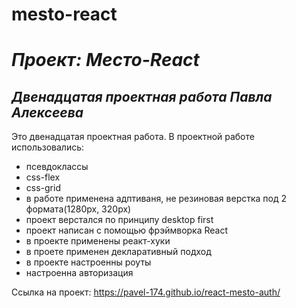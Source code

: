 # mesto-react

# **_Проект: Место-React_**
## *Двенадцатая проектная работа Павла Алексеева*
Это двенадцатая проектная работа. 
В проектной работе использовались:
* псевдоклассы
* css-flex
* css-grid
* в работе применена адптиваня, не резиновая верстка под 2 формата(1280px, 320px)
* проект верстался по принципу desktop first
* проект написан с помощью фрэймворка React
* в проекте применены реакт-хуки
* в проете применен декларативный подход
* в проекте настроенны роуты
* настроенна авторизация

Ссылка на проект: https://pavel-174.github.io/react-mesto-auth/